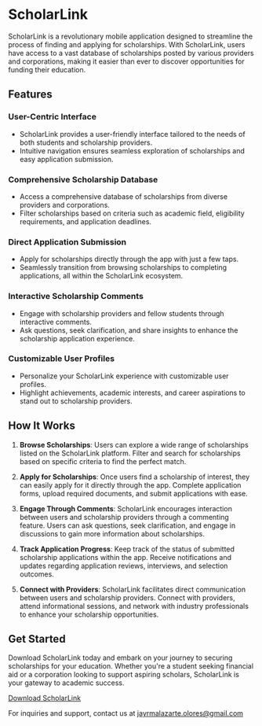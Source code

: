 # ScholarLink

ScholarLink is a revolutionary mobile application designed to streamline the process of finding and applying for scholarships. With ScholarLink, users have access to a vast database of scholarships posted by various providers and corporations, making it easier than ever to discover opportunities for funding their education.

## Features

### User-Centric Interface
- ScholarLink provides a user-friendly interface tailored to the needs of both students and scholarship providers.
- Intuitive navigation ensures seamless exploration of scholarships and easy application submission.

### Comprehensive Scholarship Database
- Access a comprehensive database of scholarships from diverse providers and corporations.
- Filter scholarships based on criteria such as academic field, eligibility requirements, and application deadlines.

### Direct Application Submission
- Apply for scholarships directly through the app with just a few taps.
- Seamlessly transition from browsing scholarships to completing applications, all within the ScholarLink ecosystem.

### Interactive Scholarship Comments
- Engage with scholarship providers and fellow students through interactive comments.
- Ask questions, seek clarification, and share insights to enhance the scholarship application experience.

### Customizable User Profiles
- Personalize your ScholarLink experience with customizable user profiles.
- Highlight achievements, academic interests, and career aspirations to stand out to scholarship providers.

## How It Works

1. **Browse Scholarships**: Users can explore a wide range of scholarships listed on the ScholarLink platform. Filter and search for scholarships based on specific criteria to find the perfect match.

2. **Apply for Scholarships**: Once users find a scholarship of interest, they can easily apply for it directly through the app. Complete application forms, upload required documents, and submit applications with ease.

3. **Engage Through Comments**: ScholarLink encourages interaction between users and scholarship providers through a commenting feature. Users can ask questions, seek clarification, and engage in discussions to gain more information about scholarships.

4. **Track Application Progress**: Keep track of the status of submitted scholarship applications within the app. Receive notifications and updates regarding application reviews, interviews, and selection outcomes.

5. **Connect with Providers**: ScholarLink facilitates direct communication between users and scholarship providers. Connect with providers, attend informational sessions, and network with industry professionals to enhance your scholarship opportunities.

## Get Started

Download ScholarLink today and embark on your journey to securing scholarships for your education. Whether you're a student seeking financial aid or a corporation looking to support aspiring scholars, ScholarLink is your gateway to academic success.

[Download ScholarLink](https://github.com/Jolores/scholarlink-release/releases/tag/v0.0.1)

For inquiries and support, contact us at jayrmalazarte.olores@gmail.com
